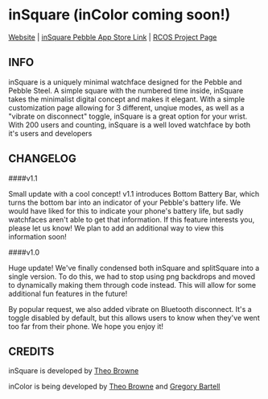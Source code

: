 inSquare (inColor coming soon!)
==============
[Website](http://inSquare.Theo.website) | [inSquare Pebble App Store Link](https://apps.getpebble.com/applications/54d9664963eb418376000045) | [RCOS Project Page](http://rcos.rpi.edu/projects/insquare/)


INFO
------------
inSquare is a uniquely minimal watchface designed for the Pebble and Pebble Steel. A simple square with the numbered time inside, inSquare takes the minimalist digital concept and makes it elegant. With a simple customization page allowing for 3 different, unqiue modes, as well as a "vibrate on disconnect" toggle, inSquare is a great option for your wrist. With 200 users and counting, inSquare is a well loved watchface by both it's users and developers


CHANGELOG
------------

####v1.1

Small update with a cool concept! v1.1 introduces Bottom Battery Bar, which turns the bottom bar into an indicator of your Pebble's battery life. We would have liked for this to indicate your phone's battery life, but sadly watchfaces aren't able to get that information. If this feature interests you, please let us know! We plan to add an additional way to view this information soon!


####v1.0

Huge update! We've finally condensed both inSquare and splitSquare into a single version. To do this, we had to stop using png backdrops and moved to dynamically making them through code instead. This will allow for some additional fun features in the future!

By popular request, we also added vibrate on Bluetooth disconnect. It's a toggle disabled by default, but this allows users to know when they've went too far from their phone. We hope you enjoy it!

CREDITS
------------
inSquare is developed by [Theo Browne](http://TheoBrowne.com)

inColor is being developed by [Theo Browne](http://TheoBrowne.com) and [Gregory Bartell](http://gregorybartell.com)